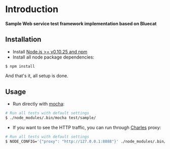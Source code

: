 # Introduction ##
#### Sample Web service test framework implementation based on Bluecat

## Installation ##
* Install [Node.js >= v0.10.25 and npm](http://nodejs.org/)
* Install all node package dependencies:
```bash
$ npm install
```
And that's it, all setup is done.

## Usage ##

* Run directly with [mocha](http://visionmedia.github.io/mocha/):

```bash
# Run all tests with default settings
$ ./node_modules/.bin/mocha test/sample/
```

* If you want to see the HTTP traffic, you can run through [Charles](https://www.charlesproxy.com/) proxy:

```bash
# Run all tests with default settings
$ NODE_CONFIG='{"proxy": "http://127.0.0.1:8888"}' ./node_modules/.bin/mocha test/sample/
```
